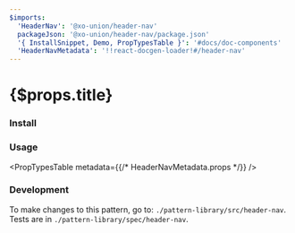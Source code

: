 ```yaml
---
$imports:
  'HeaderNav': '@xo-union/header-nav'
  packageJson: '@xo-union/header-nav/package.json'
  '{ InstallSnippet, Demo, PropTypesTable }': '#docs/doc-components'
  'HeaderNavMetadata': '!!react-docgen-loader!#/header-nav'
---
```


<h1>{$props.title}</h1>

### Install

<InstallSnippet packageJson={packageJson} />

### Usage

<Demo>
  <HeaderNav />
</Demo>

<PropTypesTable metadata={{/* HeaderNavMetadata.props */}} />

### Development

To make changes to this pattern, go to: `./pattern-library/src/header-nav`.
Tests are in `./pattern-library/spec/header-nav`.
